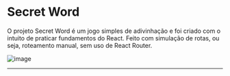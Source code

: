 # Secret Word
 O projeto Secret Word é um jogo simples de adivinhação e foi criado com o intuito de praticar fundamentos do React. Feito com simulação de rotas, ou seja, roteamento manual, sem uso de React Router.

![image](https://user-images.githubusercontent.com/106833007/213540670-246749bb-7688-4ad8-9cba-c60f8ff29fbe.png)

<hr>

